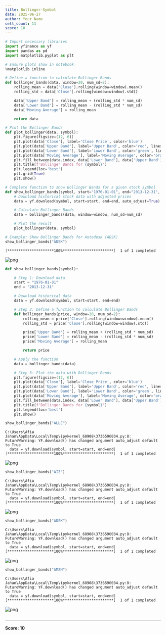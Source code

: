 ```yaml
---
title: Bollinger-Symbol
date: 2025-06-27
author: Your Name
cell_count: 11
score: 10
---
```


```python
# Import necessary libraries
import yfinance as yf
import pandas as pd
import matplotlib.pyplot as plt

# Ensure plots show in notebook
%matplotlib inline

```


```python
# Define a function to calculate Bollinger Bands
def bollinger_bands(data, window=20, num_sd=2):
    rolling_mean = data['Close'].rolling(window=window).mean()
    rolling_std = data['Close'].rolling(window=window).std()

    data['Upper Band'] = rolling_mean + (rolling_std * num_sd)
    data['Lower Band'] = rolling_mean - (rolling_std * num_sd)
    data['Moving Average'] = rolling_mean

    return data


```


```python
# Plot the Bollinger Bands
def plot_bollinger(data, symbol):
    plt.figure(figsize=(12, 6))
    plt.plot(data['Close'], label='Close Price', color='blue')
    plt.plot(data['Upper Band'], label='Upper Band', color='red', linestyle='--')
    plt.plot(data['Lower Band'], label='Lower Band', color='green', linestyle='--')
    plt.plot(data['Moving Average'], label='Moving Average', color='orange')
    plt.fill_between(data.index, data['Lower Band'], data['Upper Band'], color='gray', alpha=0.2)
    plt.title(f'Bollinger Bands for {symbol}')
    plt.legend(loc='best')
    plt.grid(True)
    plt.show()

```


```python
# Complete function to show Bollinger Bands for a given stock symbol
def show_bollinger_bands(symbol, start="1976-01-01", end="2013-12-31", window=20, num_sd=2):
    # Download historical stock data with adjusted prices
    data = yf.download(symbol, start=start, end=end, auto_adjust=True)

    # Calculate Bollinger Bands
    data = bollinger_bands(data, window=window, num_sd=num_sd)

    # Plot the result
    plot_bollinger(data, symbol)

```


```python
# Example: Show Bollinger Bands for Autodesk (ADSK)
show_bollinger_bands("ADSK")

```

    [*********************100%***********************]  1 of 1 completed
    


    
![png](/pynotes/images/bollinger-symbol_4_1.png)
    



```python
def show_bollinger_bands(symbol):

    # Step 1: Download data
    start = "1976-01-01"
    end = "2013-12-31"

    # Download historical data
    data = yf.download(symbol, start=start, end=end)

    # Step 2: Define a function to calculate Bollinger Bands
    def bollinger_bands(price, window=20, num_sd=2):
        rolling_mean = price['Close'].rolling(window=window).mean()
        rolling_std = price['Close'].rolling(window=window).std()

        price['Upper Band'] = rolling_mean + (rolling_std * num_sd)
        price['Lower Band'] = rolling_mean - (rolling_std * num_sd)
        price['Moving Average'] = rolling_mean

        return price

    # Apply the function
    data = bollinger_bands(data)

    # Step 3: Plot the data with Bollinger Bands
    plt.figure(figsize=(12, 6))
    plt.plot(data['Close'], label='Close Price', color='blue')
    plt.plot(data['Upper Band'], label='Upper Band', color='red', linestyle='--')
    plt.plot(data['Lower Band'], label='Lower Band', color='green', linestyle='--')
    plt.plot(data['Moving Average'], label='Moving Average', color='orange')
    plt.fill_between(data.index, data['Lower Band'], data['Upper Band'], color='gray', alpha=0.2)
    plt.title(f'Bollinger Bands for {symbol}')
    plt.legend(loc='best')
    plt.show()
```


```python
show_bollinger_bands("ALLE")
```

    C:\Users\Afia Jahan\AppData\Local\Temp\ipykernel_68908\3736596034.py:8: FutureWarning: YF.download() has changed argument auto_adjust default to True
      data = yf.download(symbol, start=start, end=end)
    [*********************100%***********************]  1 of 1 completed
    


    
![png](/pynotes/images/bollinger-symbol_6_1.png)
    



```python
show_bollinger_bands("AIZ")
```

    C:\Users\Afia Jahan\AppData\Local\Temp\ipykernel_68908\3736596034.py:8: FutureWarning: YF.download() has changed argument auto_adjust default to True
      data = yf.download(symbol, start=start, end=end)
    [*********************100%***********************]  1 of 1 completed
    


    
![png](/pynotes/images/bollinger-symbol_7_1.png)
    



```python
show_bollinger_bands("ADSK")
```

    C:\Users\Afia Jahan\AppData\Local\Temp\ipykernel_68908\3736596034.py:8: FutureWarning: YF.download() has changed argument auto_adjust default to True
      data = yf.download(symbol, start=start, end=end)
    [*********************100%***********************]  1 of 1 completed
    


    
![png](/pynotes/images/bollinger-symbol_8_1.png)
    



```python
show_bollinger_bands("AMZN")
```

    C:\Users\Afia Jahan\AppData\Local\Temp\ipykernel_68908\3736596034.py:8: FutureWarning: YF.download() has changed argument auto_adjust default to True
      data = yf.download(symbol, start=start, end=end)
    [*********************100%***********************]  1 of 1 completed
    


    
![png](/pynotes/images/bollinger-symbol_9_1.png)
    



```python

```


---
**Score: 10**